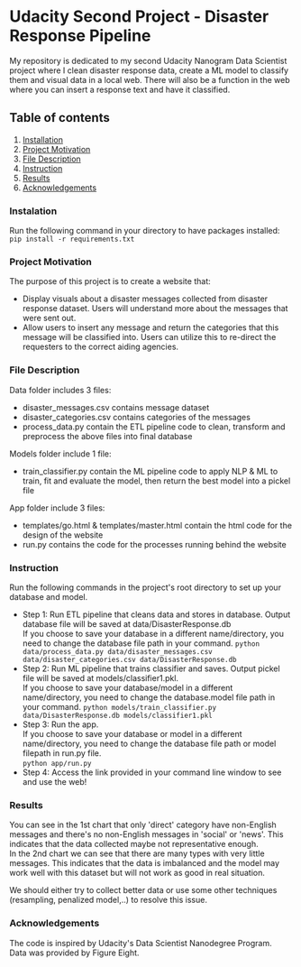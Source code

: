 # Udacity Second Project - Disaster Response Pipeline
My repository is dedicated to my second Udacity Nanogram Data Scientist project where I clean disaster response data, create a ML model to classify them and visual data in a local web. There will also be a function in the web where you can insert a response text and have it classified.

## Table of contents
1. [Installation](#installation)
2. [Project Motivation](#motivation)
3. [File Description](#file)
4. [Instruction](#instruction)
5. [Results](#results)
6. [Acknowledgements](#acknowledgements)

### Instalation <a name="installation"></a>
Run the following command in your directory to have packages installed:  
`pip install -r requirements.txt`

### Project Motivation <a name="motivation"></a>
The purpose of this project is to create a website that:
- Display visuals about a disaster messages collected from disaster response dataset. Users will understand more about the messages that were sent out.
- Allow users to insert any message and return the categories that this message will be classified into. Users can utilize this to re-direct the requesters to the correct aiding agencies.  

### File Description <a name="file"></a>
Data folder includes 3 files:
- disaster_messages.csv contains message dataset
- disaster_categories.csv contains categories of the messages
- process_data.py contain the ETL pipeline code to clean, transform and preprocess the above files into final database

Models folder include 1 file:
- train_classifier.py contain the ML pipeline code to apply NLP & ML to train, fit and evaluate the model, then return the best model into a pickel file

App folder include 3 files:
- templates/go.html & templates/master.html contain the html code for the design of the website
- run.py contains the code for the processes running behind the website

### Instruction <a name="instruction"></a>
Run the following commands in the project's root directory to set up your database and model.
- Step 1: Run ETL pipeline that cleans data and stores in database. Output database file will be saved at data/DisasterResponse.db  
    If you choose to save your database in a different name/directory, you need to change the database file path in your command.
        `python data/process_data.py data/disaster_messages.csv data/disaster_categories.csv data/DisasterResponse.db`
- Step 2: Run ML pipeline that trains classifier and saves. Output pickel file will be saved at models/classifier1.pkl.  
    If you choose to save your database/model in a different name/directory, you need to change the database.model file path in your command.
        `python models/train_classifier.py data/DisasterResponse.db models/classifier1.pkl`
- Step 3: Run the app.  
    If you choose to save your database or model in a different name/directory, you need to change the database file path or model filepath in run.py file.  
        `python app/run.py`
- Step 4: Access the link provided in your command line window to see and use the web!

### Results <a name="results"></a>
You can see in the 1st chart that only 'direct' category have non-English messages and there's no non-English messages in 'social' or 'news'. This indicates that the data collected maybe not representative enough.  
In the 2nd chart we can see that there are many types with very little messages. This indicates that the data is imbalanced and the model may work well with this dataset but will not work as good in real situation.

We should either try to collect better data or use some other techniques (resampling, penalized model,..) to resolve this issue.

### Acknowledgements <a name="acknowledgements"></a>
The code is inspired by Udacity's Data Scientist Nanodegree Program.  
Data was provided by Figure Eight.
